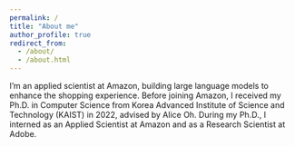 ```yaml
---
permalink: /
title: "About me"
author_profile: true
redirect_from: 
  - /about/
  - /about.html
---
```


I’m an applied scientist at Amazon, building large language models to enhance the shopping experience. Before joining Amazon, I received my Ph.D. in Computer Science from Korea Advanced Institute of Science and Technology (KAIST) in 2022, advised by Alice Oh. During my Ph.D., I interned as an Applied Scientist at Amazon and as a Research Scientist at Adobe.
